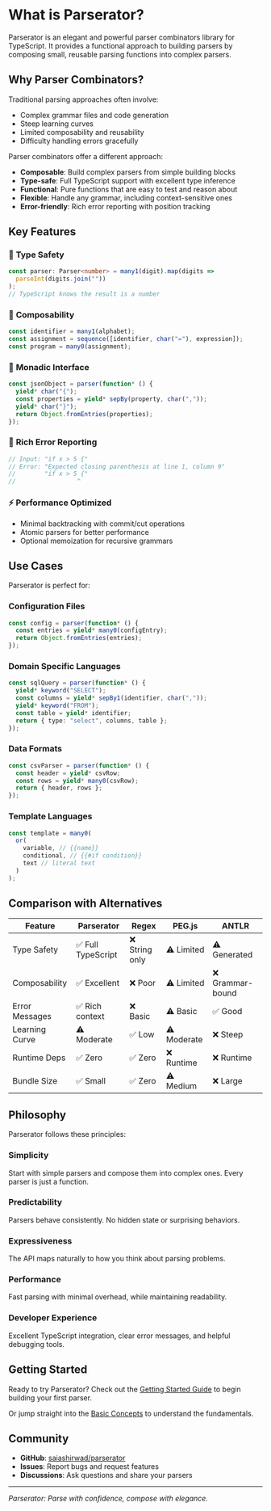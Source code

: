# What is Parserator?

Parserator is an elegant and powerful parser combinators library for TypeScript. It provides a functional approach to building parsers by composing small, reusable parsing functions into complex parsers.

## Why Parser Combinators?

Traditional parsing approaches often involve:

- Complex grammar files and code generation
- Steep learning curves
- Limited composability and reusability
- Difficulty handling errors gracefully

Parser combinators offer a different approach:

- **Composable**: Build complex parsers from simple building blocks
- **Type-safe**: Full TypeScript support with excellent type inference
- **Functional**: Pure functions that are easy to test and reason about
- **Flexible**: Handle any grammar, including context-sensitive ones
- **Error-friendly**: Rich error reporting with position tracking

## Key Features

### 🎯 **Type Safety**

```typescript
const parser: Parser<number> = many1(digit).map(digits =>
  parseInt(digits.join(""))
);
// TypeScript knows the result is a number
```

### 🔧 **Composability**

```typescript
const identifier = many1(alphabet);
const assignment = sequence([identifier, char("="), expression]);
const program = many0(assignment);
```

### 🚀 **Monadic Interface**

```typescript
const jsonObject = parser(function* () {
  yield* char("{");
  const properties = yield* sepBy(property, char(","));
  yield* char("}");
  return Object.fromEntries(properties);
});
```

### 📍 **Rich Error Reporting**

```typescript
// Input: "if x > 5 {"
// Error: "Expected closing parenthesis at line 1, column 9"
//        "if x > 5 {"
//                 ^
```

### ⚡ **Performance Optimized**

- Minimal backtracking with commit/cut operations
- Atomic parsers for better performance
- Optional memoization for recursive grammars

## Use Cases

Parserator is perfect for:

### **Configuration Files**

```typescript
const config = parser(function* () {
  const entries = yield* many0(configEntry);
  return Object.fromEntries(entries);
});
```

### **Domain Specific Languages**

```typescript
const sqlQuery = parser(function* () {
  yield* keyword("SELECT");
  const columns = yield* sepBy1(identifier, char(","));
  yield* keyword("FROM");
  const table = yield* identifier;
  return { type: "select", columns, table };
});
```

### **Data Formats**

```typescript
const csvParser = parser(function* () {
  const header = yield* csvRow;
  const rows = yield* many0(csvRow);
  return { header, rows };
});
```

### **Template Languages**

```typescript
const template = many0(
  or(
    variable, // {{name}}
    conditional, // {{#if condition}}
    text // literal text
  )
);
```

## Comparison with Alternatives

| Feature        | Parserator         | Regex          | PEG.js      | ANTLR            |
| -------------- | ------------------ | -------------- | ----------- | ---------------- |
| Type Safety    | ✅ Full TypeScript | ❌ String only | ⚠️ Limited  | ⚠️ Generated     |
| Composability  | ✅ Excellent       | ❌ Poor        | ⚠️ Limited  | ❌ Grammar-bound |
| Error Messages | ✅ Rich context    | ❌ Basic       | ⚠️ Basic    | ✅ Good          |
| Learning Curve | ⚠️ Moderate        | ✅ Low         | ⚠️ Moderate | ❌ Steep         |
| Runtime Deps   | ✅ Zero            | ✅ Zero        | ❌ Runtime  | ❌ Runtime       |
| Bundle Size    | ✅ Small           | ✅ Zero        | ⚠️ Medium   | ❌ Large         |

## Philosophy

Parserator follows these principles:

### **Simplicity**

Start with simple parsers and compose them into complex ones. Every parser is just a function.

### **Predictability**

Parsers behave consistently. No hidden state or surprising behaviors.

### **Expressiveness**

The API maps naturally to how you think about parsing problems.

### **Performance**

Fast parsing with minimal overhead, while maintaining readability.

### **Developer Experience**

Excellent TypeScript integration, clear error messages, and helpful debugging tools.

## Getting Started

Ready to try Parserator? Check out the [Getting Started Guide](../guide/getting-started.md) to begin building your first parser.

Or jump straight into the [Basic Concepts](../guide/basic-concepts.md) to understand the fundamentals.

## Community

- **GitHub**: [saiashirwad/parserator](https://github.com/saiashirwad/parserator)
- **Issues**: Report bugs and request features
- **Discussions**: Ask questions and share your parsers

---

_Parserator: Parse with confidence, compose with elegance._
